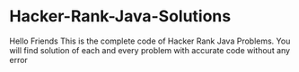 # Hacker-Rank-Java-Solutions
Hello Friends This is the complete code of Hacker Rank Java Problems. You will find solution of each and every problem with accurate code without any error
